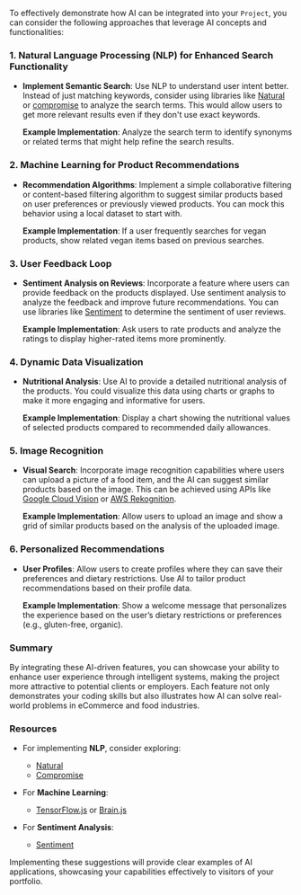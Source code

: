 To effectively demonstrate how AI can be integrated into your `Project`, you can consider the following approaches that leverage AI concepts and functionalities:

### 1. **Natural Language Processing (NLP) for Enhanced Search Functionality**
- **Implement Semantic Search**: Use NLP to understand user intent better. Instead of just matching keywords, consider using libraries like [Natural](https://www.npmjs.com/package/natural) or [compromise](https://github.com/spencermountain/compromise) to analyze the search terms. This would allow users to get more relevant results even if they don't use exact keywords.
  
  **Example Implementation**: Analyze the search term to identify synonyms or related terms that might help refine the search results.

### 2. **Machine Learning for Product Recommendations**
- **Recommendation Algorithms**: Implement a simple collaborative filtering or content-based filtering algorithm to suggest similar products based on user preferences or previously viewed products. You can mock this behavior using a local dataset to start with.
  
  **Example Implementation**: If a user frequently searches for vegan products, show related vegan items based on previous searches.

### 3. **User Feedback Loop**
- **Sentiment Analysis on Reviews**: Incorporate a feature where users can provide feedback on the products displayed. Use sentiment analysis to analyze the feedback and improve future recommendations. You can use libraries like [Sentiment](https://github.com/thisandagain/sentiment) to determine the sentiment of user reviews.
  
  **Example Implementation**: Ask users to rate products and analyze the ratings to display higher-rated items more prominently.

### 4. **Dynamic Data Visualization**
- **Nutritional Analysis**: Use AI to provide a detailed nutritional analysis of the products. You could visualize this data using charts or graphs to make it more engaging and informative for users.
  
  **Example Implementation**: Display a chart showing the nutritional values of selected products compared to recommended daily allowances.

### 5. **Image Recognition**
- **Visual Search**: Incorporate image recognition capabilities where users can upload a picture of a food item, and the AI can suggest similar products based on the image. This can be achieved using APIs like [Google Cloud Vision](https://cloud.google.com/vision) or [AWS Rekognition](https://aws.amazon.com/rekognition/).
  
  **Example Implementation**: Allow users to upload an image and show a grid of similar products based on the analysis of the uploaded image.

### 6. **Personalized Recommendations**
- **User Profiles**: Allow users to create profiles where they can save their preferences and dietary restrictions. Use AI to tailor product recommendations based on their profile data.
  
  **Example Implementation**: Show a welcome message that personalizes the experience based on the user’s dietary restrictions or preferences (e.g., gluten-free, organic).

### Summary
By integrating these AI-driven features, you can showcase your ability to enhance user experience through intelligent systems, making the project more attractive to potential clients or employers. Each feature not only demonstrates your coding skills but also illustrates how AI can solve real-world problems in eCommerce and food industries. 

### Resources
- For implementing **NLP**, consider exploring:
  - [Natural](https://www.npmjs.com/package/natural)
  - [Compromise](https://github.com/spencermountain/compromise)

- For **Machine Learning**:
  - [TensorFlow.js](https://www.tensorflow.org/js) or [Brain.js](https://brain.js.org/)

- For **Sentiment Analysis**:
  - [Sentiment](https://github.com/thisandagain/sentiment)

Implementing these suggestions will provide clear examples of AI applications, showcasing your capabilities effectively to visitors of your portfolio.
